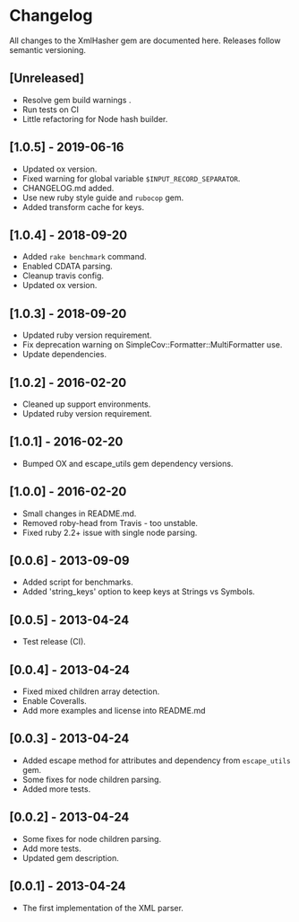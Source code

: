 # Changelog

All changes to the XmlHasher gem are documented here. Releases follow semantic versioning.

## [Unreleased]

- Resolve gem build warnings .
- Run tests on CI
- Little refactoring for Node hash builder.

## [1.0.5] - 2019-06-16

- Updated ox version.
- Fixed warning for global variable `$INPUT_RECORD_SEPARATOR`.
- CHANGELOG.md added.
- Use new ruby style guide and `rubocop` gem.
- Added transform cache for keys.

## [1.0.4] - 2018-09-20

- Added `rake benchmark` command.
- Enabled CDATA parsing.
- Cleanup travis config.
- Updated ox version.

## [1.0.3] - 2018-09-20

- Updated ruby version requirement.
- Fix deprecation warning on SimpleCov::Formatter::MultiFormatter use.
- Update dependencies.

## [1.0.2] - 2016-02-20

- Cleaned up support environments.
- Updated ruby version requirement.

## [1.0.1] - 2016-02-20

- Bumped OX and escape_utils gem dependency versions.


## [1.0.0] - 2016-02-20

- Small changes in README.md.
- Removed roby-head from Travis - too unstable.
- Fixed ruby 2.2+ issue with single node parsing.

## [0.0.6] - 2013-09-09

- Added script for benchmarks.
- Added 'string_keys' option to keep keys at Strings vs Symbols.

## [0.0.5] - 2013-04-24

- Test release (CI).

## [0.0.4] - 2013-04-24

- Fixed mixed children array detection.
- Enable Coveralls.
- Add more examples and license into README.md

## [0.0.3] - 2013-04-24

- Added escape method for attributes and dependency from `escape_utils` gem.
- Some fixes for node children parsing.
- Added more tests.

## [0.0.2] - 2013-04-24

- Some fixes for node children parsing.
- Add more tests.
- Updated gem description.

## [0.0.1] - 2013-04-24

- The first implementation of the XML parser.
